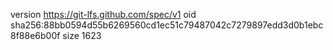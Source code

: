 version https://git-lfs.github.com/spec/v1
oid sha256:88bb0594d55b6269560cd1ec51c79487042c7279897edd3d0b1ebc8f88e6b00f
size 1623
